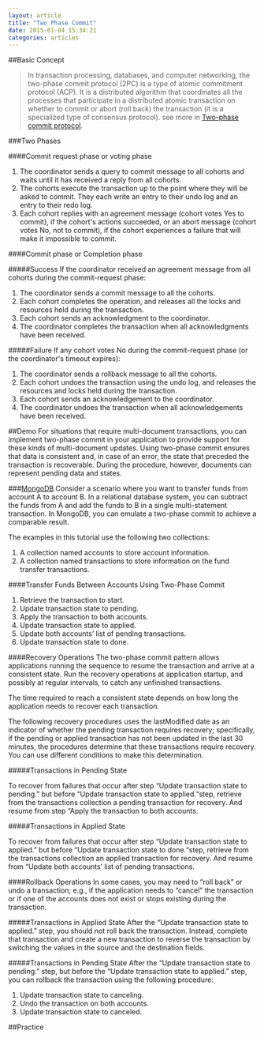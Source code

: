 ```yaml
---
layout: article
title: "Two Phase Commit"
date: 2015-01-04 15:34:21
categories: articles
---
```

##Basic Concept
>In transaction processing, databases, and computer networking, the two-phase commit protocol (2PC) is a type of atomic commitment protocol (ACP). It is a distributed algorithm that coordinates all the processes that participate in a distributed atomic transaction on whether to commit or abort (roll back) the transaction (it is a specialized type of consensus protocol).
see more in [Two-phase commit protocol](http://en.wikipedia.org/wiki/Two-phase_commit_protocol).

###Two Phases

####Commit request phase or voting phase

1. The coordinator sends a query to commit message to all cohorts and waits until it has received a reply from all cohorts.
2. The cohorts execute the transaction up to the point where they will be asked to commit. They each write an entry to their undo log and an entry to their redo log.
3. Each cohort replies with an agreement message (cohort votes Yes to commit), if the cohort's actions succeeded, or an abort message (cohort votes No, not to commit), if the cohort experiences a failure that will make it impossible to commit.

####Commit phase or Completion phase

#####Success
If the coordinator received an agreement message from all cohorts during the commit-request phase:

1. The coordinator sends a commit message to all the cohorts.
2. Each cohort completes the operation, and releases all the locks and resources held during the transaction.
3. Each cohort sends an acknowledgment to the coordinator.
4. The coordinator completes the transaction when all acknowledgments have been received.

#####Failure
If any cohort votes No during the commit-request phase (or the coordinator's timeout expires):

1. The coordinator sends a rollback message to all the cohorts.
2. Each cohort undoes the transaction using the undo log, and releases the resources and locks held during the transaction.
3. Each cohort sends an acknowledgement to the coordinator.
4. The coordinator undoes the transaction when all acknowledgements have been received.

##Demo
For situations that require multi-document transactions, you can implement two-phase commit in your application to provide support for these kinds of multi-document updates. Using two-phase commit ensures that data is consistent and, in case of an error, the state that preceded the transaction is recoverable. During the procedure, however, documents can represent pending data and states.

###[MongoDB](http://docs.mongodb.org/manual/tutorial/perform-two-phase-commits/)
Consider a scenario where you want to transfer funds from account A to account B. In a relational database system, you can subtract the funds from A and add the funds to B in a single multi-statement transaction. In MongoDB, you can emulate a two-phase commit to achieve a comparable result.

The examples in this tutorial use the following two collections:

1. A collection named accounts to store account information.
2. A collection named transactions to store information on the fund transfer transactions.

####Transfer Funds Between Accounts Using Two-Phase Commit
1. Retrieve the transaction to start.
2. Update transaction state to pending.
3. Apply the transaction to both accounts.
4. Update transaction state to applied.
5. Update both accounts’ list of pending transactions.
6. Update transaction state to done.

####Recovery Operations
The two-phase commit pattern allows applications running the sequence to resume the transaction and arrive at a consistent state. Run the recovery operations at application startup, and possibly at regular intervals, to catch any unfinished transactions.

The time required to reach a consistent state depends on how long the application needs to recover each transaction.

The following recovery procedures uses the lastModified date as an indicator of whether the pending transaction requires recovery; specifically, if the pending or applied transaction has not been updated in the last 30 minutes, the procedures determine that these transactions require recovery. You can use different conditions to make this determination.

#####Transactions in Pending State

To recover from failures that occur after step “Update transaction state to pending.” but before “Update transaction state to applied.“step, retrieve from the transactions collection a pending transaction for recovery. And resume from step “Apply the transaction to both accounts.

#####Transactions in Applied State

To recover from failures that occur after step “Update transaction state to applied.” but before “Update transaction state to done.“step, retrieve from the transactions collection an applied transaction for recovery. And resume from “Update both accounts’ list of pending transactions.

####Rollback Operations
In some cases, you may need to “roll back” or undo a transaction; e.g., if the application needs to “cancel” the transaction or if one of the accounts does not exist or stops existing during the transaction.

#####Transactions in Applied State
After the “Update transaction state to applied.” step, you should not roll back the transaction. Instead, complete that transaction and create a new transaction to reverse the transaction by switching the values in the source and the destination fields.

#####Transactions in Pending State
After the “Update transaction state to pending.” step, but before the “Update transaction state to applied.” step, you can rollback the transaction using the following procedure:

1. Update transaction state to canceling.
2. Undo the transaction on both accounts.
3. Update transaction state to canceled.

##Practice
